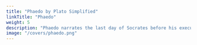 ```yaml
---
title: "Phaedo by Plato Simplified"
linkTitle: "Phaedo"
weight: 5
description: "Phaedo narrates the last day of Socrates before his execution"
image: "/covers/phaedo.png"
---
```

